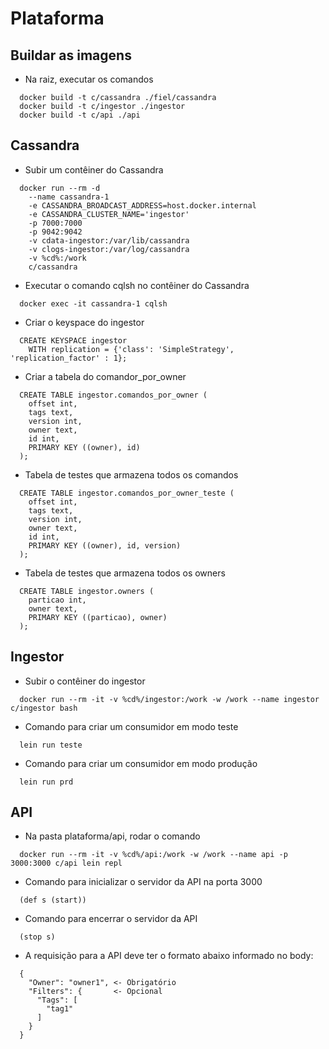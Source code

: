 # Plataforma

## Buildar as imagens

- Na raiz, executar os comandos

```
  docker build -t c/cassandra ./fiel/cassandra
  docker build -t c/ingestor ./ingestor
  docker build -t c/api ./api
```

## Cassandra

- Subir um contêiner do Cassandra

```
  docker run --rm -d
    --name cassandra-1
    -e CASSANDRA_BROADCAST_ADDRESS=host.docker.internal
    -e CASSANDRA_CLUSTER_NAME='ingestor'
    -p 7000:7000
    -p 9042:9042
    -v cdata-ingestor:/var/lib/cassandra
    -v clogs-ingestor:/var/log/cassandra
    -v %cd%:/work
    c/cassandra
```

- Executar o comando cqlsh no contêiner do Cassandra

```
  docker exec -it cassandra-1 cqlsh
```

- Criar o keyspace do ingestor

```
  CREATE KEYSPACE ingestor
    WITH replication = {'class': 'SimpleStrategy', 'replication_factor' : 1};
```

- Criar a tabela do comandor_por_owner

```
  CREATE TABLE ingestor.comandos_por_owner (
    offset int,
    tags text,
    version int,
    owner text,
    id int,
    PRIMARY KEY ((owner), id)
  );
```

- Tabela de testes que armazena todos os comandos

```
  CREATE TABLE ingestor.comandos_por_owner_teste (
    offset int,
    tags text,
    version int,
    owner text,
    id int,
    PRIMARY KEY ((owner), id, version)
  );
```

- Tabela de testes que armazena todos os owners

```
  CREATE TABLE ingestor.owners (
    particao int,
    owner text,
    PRIMARY KEY ((particao), owner)
  );
```

## Ingestor

- Subir o contêiner do ingestor

```
  docker run --rm -it -v %cd%/ingestor:/work -w /work --name ingestor c/ingestor bash
```

- Comando para criar um consumidor em modo teste

```
  lein run teste
```

- Comando para criar um consumidor em modo produção

```
  lein run prd
```

## API

- Na pasta plataforma/api, rodar o comando

```
  docker run --rm -it -v %cd%/api:/work -w /work --name api -p 3000:3000 c/api lein repl
```

- Comando para inicializar o servidor da API na porta 3000

```
  (def s (start))
```

- Comando para encerrar o servidor da API

```
  (stop s)
```

- A requisição para a API deve ter o formato abaixo informado no body:

```
  {
    "Owner": "owner1", <- Obrigatório
    "Filters": {       <- Opcional
      "Tags": [
        "tag1"
      ]
    }
  }
```